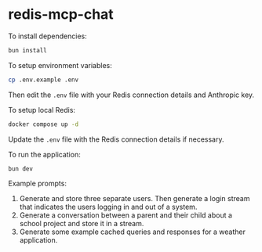 # redis-mcp-chat

To install dependencies:

```bash
bun install
```

To setup environment variables:

```bash
cp .env.example .env
```

Then edit the `.env` file with your Redis connection details and Anthropic key.

To setup local Redis:

```bash
docker compose up -d
```

Update the `.env` file with the Redis connection details if necessary.

To run the application:

```bash
bun dev
```

Example prompts:

1. Generate and store three separate users. Then generate a login stream that indicates the users logging in and out of a system.
1. Generate a conversation between a parent and their child about a school project and store it in a stream.
1. Generate some example cached queries and responses for a weather application.
